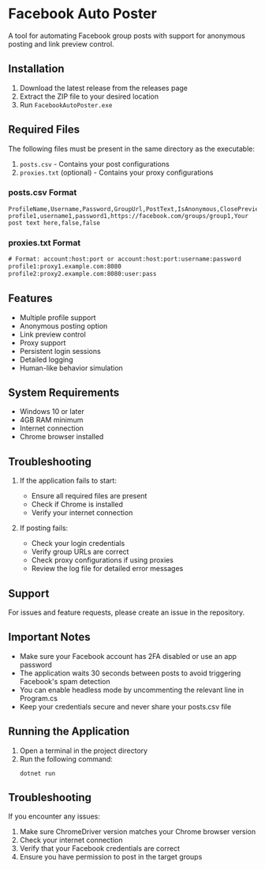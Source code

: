 # Facebook Auto Poster

A tool for automating Facebook group posts with support for anonymous posting and link preview control.

## Installation

1. Download the latest release from the releases page
2. Extract the ZIP file to your desired location
3. Run `FacebookAutoPoster.exe`

## Required Files

The following files must be present in the same directory as the executable:

1. `posts.csv` - Contains your post configurations
2. `proxies.txt` (optional) - Contains your proxy configurations

### posts.csv Format

```csv
ProfileName,Username,Password,GroupUrl,PostText,IsAnonymous,ClosePreview
profile1,username1,password1,https://facebook.com/groups/group1,Your post text here,false,false
```

### proxies.txt Format

```txt
# Format: account:host:port or account:host:port:username:password
profile1:proxy1.example.com:8080
profile2:proxy2.example.com:8080:user:pass
```

## Features

- Multiple profile support
- Anonymous posting option
- Link preview control
- Proxy support
- Persistent login sessions
- Detailed logging
- Human-like behavior simulation

## System Requirements

- Windows 10 or later
- 4GB RAM minimum
- Internet connection
- Chrome browser installed

## Troubleshooting

1. If the application fails to start:
   - Ensure all required files are present
   - Check if Chrome is installed
   - Verify your internet connection

2. If posting fails:
   - Check your login credentials
   - Verify group URLs are correct
   - Check proxy configurations if using proxies
   - Review the log file for detailed error messages

## Support

For issues and feature requests, please create an issue in the repository.

## Important Notes

- Make sure your Facebook account has 2FA disabled or use an app password
- The application waits 30 seconds between posts to avoid triggering Facebook's spam detection
- You can enable headless mode by uncommenting the relevant line in Program.cs
- Keep your credentials secure and never share your posts.csv file

## Running the Application

1. Open a terminal in the project directory
2. Run the following command:
   ```
   dotnet run
   ```

## Troubleshooting

If you encounter any issues:
1. Make sure ChromeDriver version matches your Chrome browser version
2. Check your internet connection
3. Verify that your Facebook credentials are correct
4. Ensure you have permission to post in the target groups
